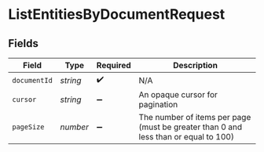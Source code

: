# ListEntitiesByDocumentRequest


## Fields

| Field                                                                               | Type                                                                                | Required                                                                            | Description                                                                         |
| ----------------------------------------------------------------------------------- | ----------------------------------------------------------------------------------- | ----------------------------------------------------------------------------------- | ----------------------------------------------------------------------------------- |
| `documentId`                                                                        | *string*                                                                            | :heavy_check_mark:                                                                  | N/A                                                                                 |
| `cursor`                                                                            | *string*                                                                            | :heavy_minus_sign:                                                                  | An opaque cursor for pagination                                                     |
| `pageSize`                                                                          | *number*                                                                            | :heavy_minus_sign:                                                                  | The number of items per page (must be greater than 0 and less than or equal to 100) |